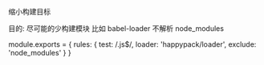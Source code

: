 缩小构建目标

目的: 尽可能的少构建模块
比如 babel-loader 不解析 node_modules

module.exports = {
    rules: {
        test: /\.js$/,
        loader: 'happypack/loader',
        exclude: 'node_modules'
    }
}